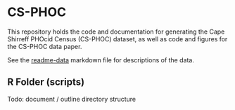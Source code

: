# CS-PHOC

This repository holds the code and documentation for generating the Cape Shirreff PHOcid Census (CS-PHOC) dataset, as well as code and figures for the CS-PHOC data paper. 

See the [readme-data](readme-data.md) markdown file for descriptions of the data.

## R Folder (scripts)

Todo: document / outline directory structure
